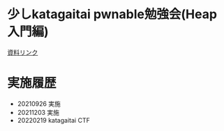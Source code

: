 # 少しkatagaitai pwnable勉強会(Heap入門編)

[資料リンク](https://ktgtstudyrsrc.s3.ap-northeast-1.amazonaws.com/katagaitai_Heap%E5%8B%89%E5%BC%B7%E4%BC%9A%E8%B3%87%E6%96%99.pdf)

# 実施履歴 
- 20210926 実施
- 20211203 実施
- 20220219 katagaitai CTF
